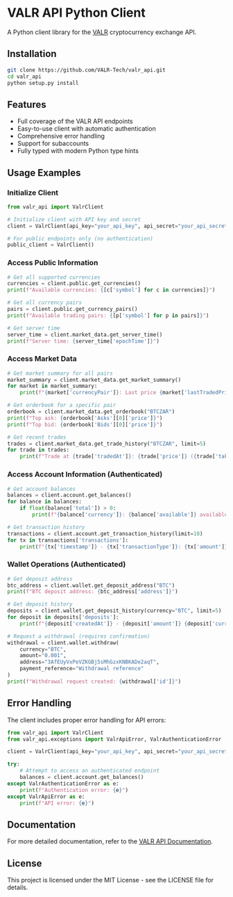 # VALR API Python Client

A Python client library for the [VALR](https://www.valr.com) cryptocurrency exchange API.

## Installation

```bash
git clone https://github.com/VALR-Tech/valr_api.git
cd valr_api
python setup.py install
```

## Features

- Full coverage of the VALR API endpoints
- Easy-to-use client with automatic authentication
- Comprehensive error handling
- Support for subaccounts
- Fully typed with modern Python type hints

## Usage Examples

### Initialize Client

```python
from valr_api import ValrClient

# Initialize client with API key and secret
client = ValrClient(api_key="your_api_key", api_secret="your_api_secret")

# For public endpoints only (no authentication)
public_client = ValrClient()
```

### Access Public Information

```python
# Get all supported currencies
currencies = client.public.get_currencies()
print(f"Available currencies: {[c['symbol'] for c in currencies]}")

# Get all currency pairs
pairs = client.public.get_currency_pairs()
print(f"Available trading pairs: {[p['symbol'] for p in pairs]}")

# Get server time
server_time = client.market_data.get_server_time()
print(f"Server time: {server_time['epochTime']}")
```

### Access Market Data

```python
# Get market summary for all pairs
market_summary = client.market_data.get_market_summary()
for market in market_summary:
    print(f"{market['currencyPair']}: Last price {market['lastTradedPrice']}")

# Get orderbook for a specific pair
orderbook = client.market_data.get_orderbook("BTCZAR")
print(f"Top ask: {orderbook['Asks'][0]['price']}")
print(f"Top bid: {orderbook['Bids'][0]['price']}")

# Get recent trades
trades = client.market_data.get_trade_history("BTCZAR", limit=5)
for trade in trades:
    print(f"Trade at {trade['tradedAt']}: {trade['price']} ({trade['takerSide']})")
```

### Access Account Information (Authenticated)

```python
# Get account balances
balances = client.account.get_balances()
for balance in balances:
    if float(balance['total']) > 0:
        print(f"{balance['currency']}: {balance['available']} available, {balance['reserved']} reserved")

# Get transaction history
transactions = client.account.get_transaction_history(limit=10)
for tx in transactions['transactions']:
    print(f"{tx['timestamp']} - {tx['transactionType']}: {tx['amount']} {tx['currency']}")
```

### Wallet Operations (Authenticated)

```python
# Get deposit address
btc_address = client.wallet.get_deposit_address("BTC")
print(f"BTC deposit address: {btc_address['address']}")

# Get deposit history
deposits = client.wallet.get_deposit_history(currency="BTC", limit=5)
for deposit in deposits['deposits']:
    print(f"{deposit['createdAt']} - {deposit['amount']} {deposit['currency']} - {deposit['status']}")

# Request a withdrawal (requires confirmation)
withdrawal = client.wallet.withdraw(
    currency="BTC",
    amount="0.001",
    address="3AfEUyVxPeVZKGBj5sMhGzxKNBKADe2aqT",
    payment_reference="Withdrawal reference"
)
print(f"Withdrawal request created: {withdrawal['id']}")
```

## Error Handling

The client includes proper error handling for API errors:

```python
from valr_api import ValrClient
from valr_api.exceptions import ValrApiError, ValrAuthenticationError

client = ValrClient(api_key="your_api_key", api_secret="your_api_secret")

try:
    # Attempt to access an authenticated endpoint
    balances = client.account.get_balances()
except ValrAuthenticationError as e:
    print(f"Authentication error: {e}")
except ValrApiError as e:
    print(f"API error: {e}")
```

## Documentation

For more detailed documentation, refer to the [VALR API Documentation](https://docs.valr.com/).

## License

This project is licensed under the MIT License - see the LICENSE file for details. 
